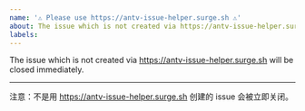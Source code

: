 ```yaml
---
name: '⚠️ Please use https://antv-issue-helper.surge.sh ⚠️'
about: The issue which is not created via https://antv-issue-helper.surge.sh will be closed immediately.
labels:
---
```


The issue which is not created via https://antv-issue-helper.surge.sh will be closed immediately.

---

注意：不是用 https://antv-issue-helper.surge.sh 创建的 issue 会被立即关闭。
